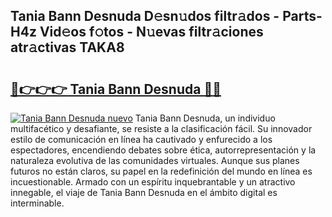 ## Tania Bann Desnuda D𝚎sn𝚞dos filtr𝚊dos - Parts-H4z Vid𝚎os f𝚘tos - N𝚞evas filtr𝚊ciones atr𝚊ctivas TAKA8

# <h2><a href="http://mb04d0.tromn.icu/?c=Tania+Bann+Desnuda">🔗👉👉👉 Tania Bann Desnuda 🔗🔗</a></h2>

[![Tania Bann Desnuda nuevo](https://i.imgur.com/pEAQMta.gif)](http://mb04d0.tromn.icu/?c=Tania+Bann+Desnuda)
Tania Bann Desnuda, un individuo multifacético y desafiante, se resiste a la clasificación fácil. Su innovador estilo de comunicación en línea ha cautivado y enfurecido a los espectadores, encendiendo debates sobre ética, autorrepresentación y la naturaleza evolutiva de las comunidades virtuales. Aunque sus planes futuros no están claros, su papel en la redefinición del mundo en línea es incuestionable. Armado con un espíritu inquebrantable y un atractivo innegable, el viaje de Tania Bann Desnuda en el ámbito digital es interminable.
